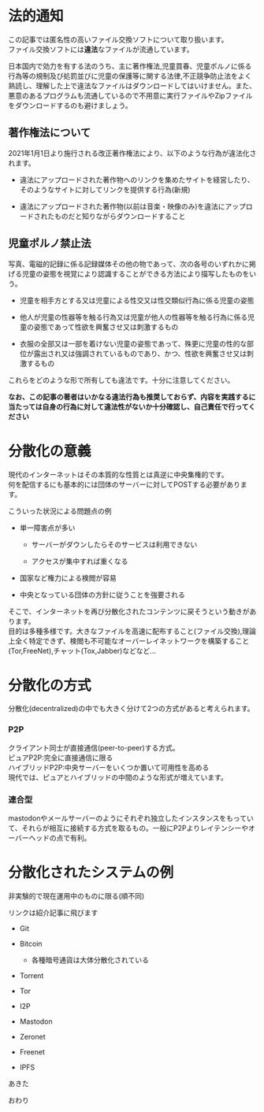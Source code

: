 # 法的通知

この記事では匿名性の高いファイル交換ソフトについて取り扱います。<br>ファイル交換ソフトには**違法**なファイルが流通しています。

日本国内で効力を有する法のうち、主に著作権法,児童買春、児童ポルノに係る行為等の規制及び処罰並びに児童の保護等に関する法律,不正競争防止法をよく熟読し、理解した上で違法なファイルはダウンロードしてはいけません。また、悪意のあるプログラムも流通しているので不用意に実行ファイルやZipファイルをダウンロードするのも避けましょう。

## 著作権法について

2021年1月1日より施行される改正著作権法により、以下のような行為が違法化されます。

- 違法にアップロードされた著作物へのリンクを集めたサイトを経営したり、そのようなサイトに対してリンクを提供する行為(新規)

- 違法にアップロードされた著作物(以前は音楽・映像のみ)を違法にアップロードされたものだと知りながらダウンロードすること

## 児童ポルノ禁止法

写真、電磁的記録に係る記録媒体その他の物であって、次の各号のいずれかに掲げる児童の姿態を視覚により認識することができる方法により描写したものをいう。

- 児童を相手方とする又は児童による性交又は性交類似行為に係る児童の姿態

- 他人が児童の性器等を触る行為又は児童が他人の性器等を触る行為に係る児童の姿態であって性欲を興奮させ又は刺激するもの

- 衣服の全部又は一部を着けない児童の姿態であって、殊更に児童の性的な部位が露出され又は強調されているものであり、かつ、性欲を興奮させ又は刺激するもの

これらをどのような形で所有しても違法です。十分に注意してください。

**なお、この記事の著者はいかなる違法行為も推奨しておらず、内容を実践するに当たっては自身の行為に対して違法性がないか十分確認し、自己責任で行ってください**

# 分散化の意義

現代のインターネットはその本質的な性質とは真逆に中央集権的です。<br>何を配信するにも基本的には団体のサーバーに対してPOSTする必要があります。<br>

こういった状況による問題点の例

- 単一障害点が多い
  
  - サーバーがダウンしたらそのサービスは利用できない
  
  - アクセスが集中すれば重くなる

- 国家など権力による検閲が容易

- 中央となっている団体の方針に従うことを強要される

そこで、インターネットを再び分散化されたコンテンツに戻そうという動きがあります。<br>目的は多種多様です。大きなファイルを高速に配布すること(ファイル交換),理論上全く特定できず、検閲も不可能なオーバーレイネットワークを構築すること(Tor,FreeNet),チャット(Tox,Jabber)などなど…

# 分散化の方式

分散化(decentralized)の中でも大きく分けて2つの方式があると考えられます。

### P2P

クライアント同士が直接通信(peer-to-peer)する方式。<br>ピュアP2P:完全に直接通信に限る<br>ハイブリッドP2P:中央サーバーをいくつか置いて可用性を高める<br>現代では、ピュアとハイブリッドの中間のような形式が増えています。

### 連合型

mastodonやメールサーバーのようにそれぞれ独立したインスタンスをもっていて、それらが相互に接続する方式を取るもの。一般にP2Pよりレイテンシーやオーバーヘッドの点で有利。

# 分散化されたシステムの例

非実験的で現在運用中のものに限る(順不同)

リンクは紹介記事に飛びます

- Git

- Bitcoin
  
  - 各種暗号通貨は大体分散化されている

- Torrent

- Tor

- I2P

- Mastodon

- Zeronet

- Freenet

- IPFS

あきた

おわり
